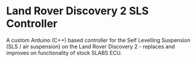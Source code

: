 # Land Rover Discovery 2 SLS Controller
A custom Arduino (C++) based controller for the Self Levelling Suspension (SLS / air suspension) on the Land Rover Discovery 2 - replaces and improves on functionality of stock SLABS ECU.
